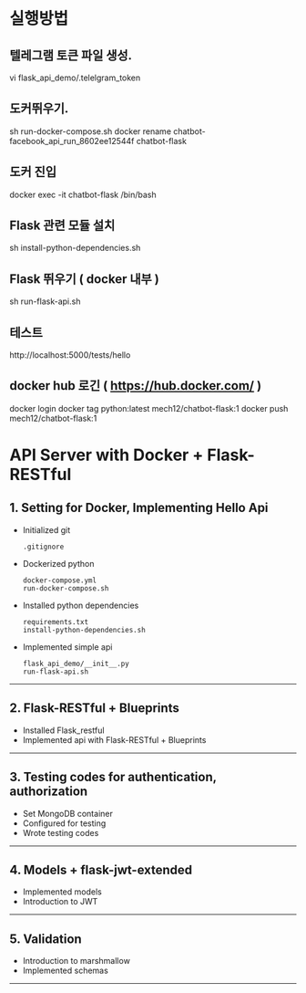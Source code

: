 
# 실행방법

## 텔레그램 토큰 파일 생성.
vi flask_api_demo/.telelgram_token

## 도커뛰우기.
sh run-docker-compose.sh
docker rename chatbot-facebook_api_run_8602ee12544f chatbot-flask

## 도커 진입
docker exec -it chatbot-flask /bin/bash

## Flask 관련 모듈 설치 
sh install-python-dependencies.sh

## Flask 뛰우기 ( docker 내부 )
sh run-flask-api.sh

## 테스트
http://localhost:5000/tests/hello


## docker hub 로긴 ( https://hub.docker.com/ )
docker login
docker tag  python:latest mech12/chatbot-flask:1
docker push mech12/chatbot-flask:1


# API Server with Docker + Flask-RESTful

## 1. Setting for Docker, Implementing Hello Api

- Initialized git
  ```
  .gitignore
  ```
- Dockerized python
  ```
  docker-compose.yml
  run-docker-compose.sh
  ```
- Installed python dependencies
  ```
  requirements.txt
  install-python-dependencies.sh
  ```
- Implemented simple api
  ```
  flask_api_demo/__init__.py
  run-flask-api.sh
  ```
- - -

## 2. Flask-RESTful + Blueprints

- Installed Flask_restful
- Implemented api with Flask-RESTful + Blueprints
- - -

## 3. Testing codes for authentication, authorization

- Set MongoDB container
- Configured for testing
- Wrote testing codes
- - -

## 4. Models + flask-jwt-extended

- Implemented models
- Introduction to JWT
- - -


## 5. Validation

- Introduction to marshmallow
- Implemented schemas
- - -
